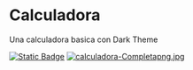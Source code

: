 <h1>Calculadora</h1>
<p>Una calculadora basica con Dark Theme<p>

[![Static Badge](https://img.shields.io/badge/LINK-%22%20PRUEBA%20%22-blue?style=flat-square)](https://proyecto-calculadora-cp.netlify.app/)
[![calculadora-Completapng.jpg](https://i.postimg.cc/RhBBXWBT/calculadora-Completapng.jpg)](https://postimg.cc/G8qVph9B)
